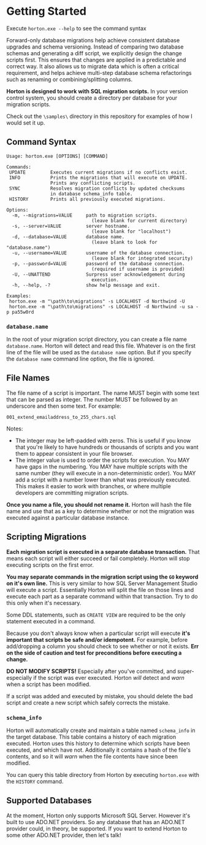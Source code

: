 # Getting Started

Execute `horton.exe --help` to see the command syntax

Forward-only database migrations help achieve consistent database upgrades and schema versioning. Instead of comparing two database schemas and generating a diff script, we explicitly design the change scripts first. This ensures that changes are applied in a predictable and correct way. It also allows us to migrate data which is often a critical requirement, and helps achieve multi-step database schema refactorings such as renaming or combining/splitting columns.

**Horton is designed to work with SQL migration scripts.** In your version control system, you should create a directory per database for your migration scripts.

Check out the `\samples\` directory in this repository for examples of how I would set it up.

## Command Syntax

    Usage: horton.exe [OPTIONS] [COMMAND]
    
    Commands:
     UPDATE         Executes current migrations if no conflicts exist.
     INFO           Prints the migrations that will execute on UPDATE.
                    Prints any conflicting scripts.
     SYNC           Resolves migration conflicts by updated checksums
                    in database schema_info table.
     HISTORY        Prints all previously executed migrations.
    
    Options:
      -m, --migrations=VALUE     path to migration scripts.
                                   (leave blank for current directory)
      -s, --server=VALUE         server hostname.
                                   (leave blank for "localhost")
      -d, --database=VALUE       database name.
                                   (leave blank to look for "database.name")
      -u, --username=VALUE       username of the database connection.
                                   (leave blank for integrated security)
      -p, --password=VALUE       password of the database connection.
                                   (required if username is provided)
      -U, --UNATTEND             Surpress user acknowledgement during
                                   execution.
      -h, --help, -?             show help message and exit.
    
    Examples:
     horton.exe -m "\path\to\migrations" -s LOCALHOST -d Northwind -U
     horton.exe -m "\path\to\migrations" -s LOCALHOST -d Northwind -u sa -p pa55w0rd

### `database.name`

In the root of your migration script directory, you can create a file name `database.name`. Horton will detect and read this file. Whatever is on the first line of the file will be used as the `database name` option. But if you specify the `database name` command line option, the file is ignored.

## File Names

The file name of a script is important. The name MUST begin with some text that can be parsed as integer. The number MUST be followed by an underscore and then some text. For example:

    001_extend_emailaddress_to_255_chars.sql

Notes:

- The integer may be left-padded with zeros. This is useful if you know that you're likely to have hundreds or thousands of scripts and you want them to appear consistent in your file browser.
- The integer value is used to order the scripts for execution. You MAY have gaps in the numbering. You MAY have multiple scripts with the same number (they will execute in a non-deterministic order). You MAY add a script with a number lower than what was previously executed. This makes it easier to work with branches, or where multiple developers are committing migration scripts.

**Once you name a file, you should not rename it.** Horton will hash the file name and use that as a key to determine whether or not the migration was executed against a particular database instance.

## Scripting Migrations

**Each migration script is executed in a separate database transaction.** That means each script will either succeed or fail completely. Horton will stop executing scripts on the first error.

**You may separate commands in the migration script using the `GO` keyword on it's own line.** This is very similar to how SQL Server Management Studio will execute a script. Essentially Horton will split the file on those lines and execute each part as a separate command within that transaction. Try to do this only when it's necessary.

Some DDL statements, such as `CREATE VIEW` are required to be the only statement executed in a command.

Because you don't always know when a particular script will execute **it's important that scripts be safe and/or idempotent.** For example, before add/dropping a column you should check to see whether or not it exists. **Err on the side of caution and test for preconditions before executing a change.**

**DO NOT MODIFY SCRIPTS!** Especially after you've committed, and super-especially if the script was ever executed. Horton *will* detect and *warn* when a script has been modified.

If a script was added and executed by mistake, you should delete the bad script and create a new script which safely corrects the mistake.

### `schema_info`

Horton will automatically create and maintain a table named `schema_info` in the target database. This table contains a history of each migration executed. Horton uses this history to determine which scripts have been executed, and which have not. Additionally it contains a hash of the file's contents, and so it will *warn* when the file contents have since been modified.

You can query this table directory from Horton by executing `horton.exe` with the `HISTORY` command.

## Supported Databases

At the moment, Horton only supports Microsoft SQL Server. However it's built to use ADO.NET providers. So any database that has an ADO.NET provider could, in theory, be supported. If you want to extend Horton to some other ADO.NET provider, then let's talk!